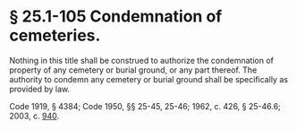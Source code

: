 # § 25.1-105 Condemnation of cemeteries.

<p>Nothing in this title shall be construed to authorize the condemnation of property of any cemetery or burial ground, or any part thereof. The authority to condemn any cemetery or burial ground shall be specifically as provided by law.</p><p>Code 1919, § 4384; Code 1950, §§ 25-45, 25-46; 1962, c. 426, § 25-46.6; 2003, c. <a href='http://lis.virginia.gov/cgi-bin/legp604.exe?031+ful+CHAP0940'>940</a>.</p>